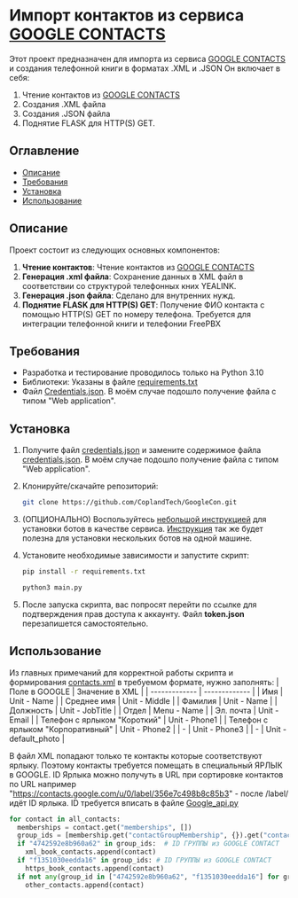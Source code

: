 # Импорт контактов из сервиса [GOOGLE CONTACTS](https://contacts.google.com/)

Этот проект предназначен для импорта из сервиса [GOOGLE CONTACTS](https://contacts.google.com/) и создания телефонной книги в форматах .XML и .JSON
Он включает в себя:
1. Чтение контактов из [GOOGLE CONTACTS](https://contacts.google.com/)
2. Cоздания .XML файла
3. Cоздания .JSON файла
4. Поднятие FLASK для HTTP(S) GET.

## Оглавление

- [Описание](#описание)
- [Требования](#требования)
- [Установка](#установка)
- [Использование](#использование)

## Описание

Проект состоит из следующих основных компонентов:

1. **Чтение контактов**: Чтение контактов из [GOOGLE CONTACTS](https://contacts.google.com/)
2. **Генерация .xml файла**: Сохранение данных в XML файл в соответствии со структурой телефонных кних YEALINK.
3. **Генерация .json файла**: Сделано для внутренних нужд.
4. **Поднятие FLASK для HTTP(S) GET**: Получение ФИО контакта с помощью HTTP(S) GET по номеру телефона. Требуется для интеграции телефонной книги и телефонии FreePBX
   
## Требования

- Разработка и тестирование проводилось только на Python 3.10
- Библиотеки: Указаны в файле [requirements.txt](https://github.com/CoplandTech/GoogleCon/blob/main/requirements.txt)
- Файл [Credentials.json](https://console.cloud.google.com/apis/credentials). В моём случае подошло получение файла с типом "Web application".

## Установка

1. Получите файл [credentials.json](https://console.cloud.google.com/apis/credentials) и замените содержимое файла [credentials.json](https://github.com/CoplandTech/GoogleCon/blob/main/bot/auth/credentials.json).
В моём случае подошло получение файла с типом "Web application".

2. Клонируйте/скачайте репозиторий:

    ```sh
    git clone https://github.com/CoplandTech/GoogleCon.git
    ```

3. (ОПЦИОНАЛЬНО) Воспользуйтесь [небольшой инструкцией](https://github.com/CoplandTech/python_bots_service) для установки ботов в качестве сервиса. [Инструкция](https://github.com/CoplandTech/python_bots_service) так же будет полезна для установки нескольких ботов на одной машине. 

4. Установите необходимые зависимости и запустите скрипт:
    ```sh
    pip install -r requirements.txt
    ```
    ```sh
    python3 main.py
    ```

5. После запуска скрипта, вас попросят перейти по ссылке для подтверждения прав доступа к аккаунту. Файл **token.json** перезапишется самостоятельно.
   
## Использование

Из главных примечаний для корректной работы скрипта и формирования [contacts.xml](https://github.com/CoplandTech/GoogleCon/blob/main/contacts.xml) в требуемом формате, нужно заполнять:
| Поле в GOOGLE  | Значение в XML |
| ------------- | ------------- |
| Имя | Unit - Name |
| Среднее имя | Unit - Middle |
| Фамилия | Unit - Name |
| Должность | Unit - JobTitle |
| Отдел | Menu - Name |
| Эл. почта | Unit - Email |
| Телефон с ярлыком "Короткий" | Unit - Phone1 |
| Телефон с ярлыком "Корпоративный" | Unit - Phone2 |
| - | Unit - Phone3 |
| - | Unit - default_photo |

В файл XML попадают только те контакты которые соответствуют ярлыку. Поэтому контакты требуется помещать в специальный ЯРЛЫК в GOOGLE.
ID Ярлыка можно получуть в URL при сортировке контактов по URL например "https://contacts.google.com/u/0/label/356e7c498b8c85b3" - после /label/ идёт ID ярлыка.
ID требуется вписать в файле [Google_api.py](https://github.com/CoplandTech/GoogleCon/blob/main/bot/google_api.py)
```python
for contact in all_contacts:
  memberships = contact.get("memberships", [])
  group_ids = [membership.get("contactGroupMembership", {}).get("contactGroupId") for membership in memberships]
  if "4742592e8b960a62" in group_ids:  # ID ГРУППЫ из GOOGLE CONTACT
    xml_book_contacts.append(contact)
  if "f1351030eedda16" in group_ids: # ID ГРУППЫ из GOOGLE CONTACT
    https_book_contacts.append(contact)
  if not any(group_id in ["4742592e8b960a62", "f1351030eedda16"] for group_id in group_ids): # ID ГРУПП из GOOGLE CONTACT
    other_contacts.append(contact)
```

